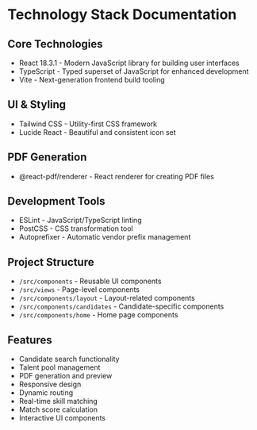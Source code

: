 # Technology Stack Documentation

## Core Technologies
- React 18.3.1 - Modern JavaScript library for building user interfaces
- TypeScript - Typed superset of JavaScript for enhanced development
- Vite - Next-generation frontend build tooling

## UI & Styling
- Tailwind CSS - Utility-first CSS framework
- Lucide React - Beautiful and consistent icon set

## PDF Generation
- @react-pdf/renderer - React renderer for creating PDF files

## Development Tools
- ESLint - JavaScript/TypeScript linting
- PostCSS - CSS transformation tool
- Autoprefixer - Automatic vendor prefix management

## Project Structure
- `/src/components` - Reusable UI components
- `/src/views` - Page-level components
- `/src/components/layout` - Layout-related components
- `/src/components/candidates` - Candidate-specific components
- `/src/components/home` - Home page components

## Features
- Candidate search functionality
- Talent pool management
- PDF generation and preview
- Responsive design
- Dynamic routing
- Real-time skill matching
- Match score calculation
- Interactive UI components